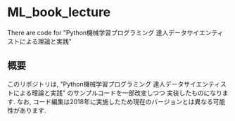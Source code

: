 # ML_book_lecture
There are code for "Python機械学習プログラミング 達人データサイエンティストによる理論と実践"

## 概要
このリポジトリは,  "Python機械学習プログラミング 達人データサイエンティストによる理論と実践" のサンプルコードを一部改変しつつ
実装したものになります. なお, コード編集は2018年に実施したため現在のバージョンとは異なる可能性があります. 
